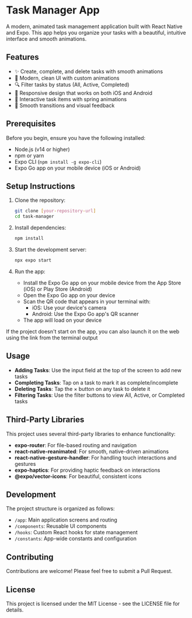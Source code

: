 # Task Manager App

A modern, animated task management application built with React Native and Expo. This app helps you organize your tasks with a beautiful, intuitive interface and smooth animations.

## Features

- ✨ Create, complete, and delete tasks with smooth animations
- 🎨 Modern, clean UI with custom animations
- 🔍 Filter tasks by status (All, Active, Completed)
- 📱 Responsive design that works on both iOS and Android
- 🎯 Interactive task items with spring animations
- 💫 Smooth transitions and visual feedback

## Prerequisites

Before you begin, ensure you have the following installed:
- Node.js (v14 or higher)
- npm or yarn
- Expo CLI (`npm install -g expo-cli`)
- Expo Go app on your mobile device (iOS or Android)

## Setup Instructions

1. Clone the repository:
   ```bash
   git clone [your-repository-url]
   cd task-manager
   ```

2. Install dependencies:
   ```bash
   npm install
   ```

3. Start the development server:
   ```bash
   npx expo start
   ```

4. Run the app:
   - Install the Expo Go app on your mobile device from the App Store (iOS) or Play Store (Android)
   - Open the Expo Go app on your device
   - Scan the QR code that appears in your terminal with:
     - iOS: Use your device's camera
     - Android: Use the Expo Go app's QR scanner
   - The app will load on your device

If the project doesn't start on the app, you can also launch it on the web using the link from the terminal output 

## Usage

- **Adding Tasks**: Use the input field at the top of the screen to add new tasks
- **Completing Tasks**: Tap on a task to mark it as complete/incomplete
- **Deleting Tasks**: Tap the × button on any task to delete it
- **Filtering Tasks**: Use the filter buttons to view All, Active, or Completed tasks

## Third-Party Libraries

This project uses several third-party libraries to enhance functionality:

- **expo-router**: For file-based routing and navigation
- **react-native-reanimated**: For smooth, native-driven animations
- **react-native-gesture-handler**: For handling touch interactions and gestures
- **expo-haptics**: For providing haptic feedback on interactions
- **@expo/vector-icons**: For beautiful, consistent icons


## Development

The project structure is organized as follows:
- `/app`: Main application screens and routing
- `/components`: Reusable UI components
- `/hooks`: Custom React hooks for state management
- `/constants`: App-wide constants and configuration

## Contributing

Contributions are welcome! Please feel free to submit a Pull Request.

## License

This project is licensed under the MIT License - see the LICENSE file for details.
